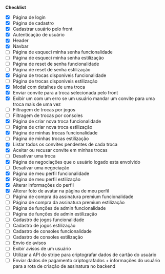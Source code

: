 **Checklist**

- [x]  Página de login
- [x]  Página de cadastro
- [x]  Cadastrar usuário pelo front
- [x]  Autenticação de usuário
- [x]  Header
- [x]  Navbar
- [ ]  Página de esqueci minha senha funcionalidade
- [ ]  Página de esqueci minha senha estilização
- [ ]  Página de reset de senha funcionalidade
- [ ]  Página de reset de senha estilização
- [x]  Página de trocas disponíveis funcionalidade
- [ ]  Página de trocas disponíveis estilização
- [x]  Modal com detalhes de uma troca
- [x]  Enviar convite para a troca selecionada pelo front
- [x]  Exibir um com um erro se um usuário mandar um convite para uma troca mais de uma vez
- [ ]  Filtragem de trocas por jogos
- [ ]  Filtragem de trocas por consoles
- [x]  Página de criar nova troca funcionalidade
- [ ]  Página de criar nova troca estilização
- [x]  Página de minhas trocas funcionalidade
- [ ]  Página de minhas trocas estilização
- [x]  Listar todos os convites pendentes de cada troca
- [x]  Aceitar ou recusar convite em minhas trocas
- [ ]  Desativar uma troca
- [x]  Página de negociações que o usuário logado esta envolvido
- [ ]  Desativar uma negociação
- [x]  Página de meu perfil funcionalidade
- [x]  Página de meu perfil estilização
- [x]  Alterar informações do perfil
- [x]  Alterar foto de avatar na página de meu perfil
- [ ]  Página de compra da assinatura premium funcionalidade
- [ ]  Página de compra da assinatura premium estilização
- [ ]  Página de funções de admin funcionalidade
- [ ]  Página de funções de admin estilização
- [ ]  Cadastro de jogos funcionalidade
- [ ]  Cadastro de jogos estilização
- [ ]  Cadastro de consoles funcionalidade
- [ ]  Cadastro de consoles estilização
- [ ]  Envio de avisos
- [ ]  Exibir avisos de um usuário
- [ ]  Utilizar a API do stripe para criptografar dados de cartão do usuário
- [ ]  Enviar dados de pagamento criptografados + informações do usuário para a rota de criação de assinatura no backend
